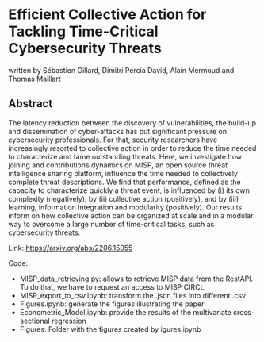 # Efficient Collective Action for Tackling Time-Critical Cybersecurity Threats

written by Sébastien Gillard, Dimitri Percia David, Alain Mermoud and Thomas Maillart

## Abstract
The latency reduction between the discovery of vulnerabilities, the build-up and dissemination of cyber-attacks has put
significant pressure on cybersecurity professionals. For that, security researchers have increasingly resorted to collective
action in order to reduce the time needed to characterize and tame outstanding threats. Here, we investigate how joining
and contributions dynamics on MISP, an open source threat intelligence sharing platform, influence the time needed
to collectively complete threat descriptions. We find that performance, defined as the capacity to characterize quickly a
threat event, is influenced by (i) its own complexity (negatively), by (ii) collective action (positively), and by (iii) learning,
information integration and modularity (positively). Our results inform on how collective action can be organized at scale
and in a modular way to overcome a large number of time-critical tasks, such as cybersecurity threats.

Link: https://arxiv.org/abs/2206.15055

Code:
- MISP_data_retrieving.py: allows to retrieve MISP data from the RestAPI. To do that, we have to request an access to MISP CIRCL
- MISP_export_to_csv.ipynb: transform the .json files into different .csv
- Figures.ipynb: generate the figures illustrating the paper
- Econometric_Model.ipynb: provide the results of the multivariate cross-sectional regression
- Figures: Folder with the figures created by igures.ipynb
